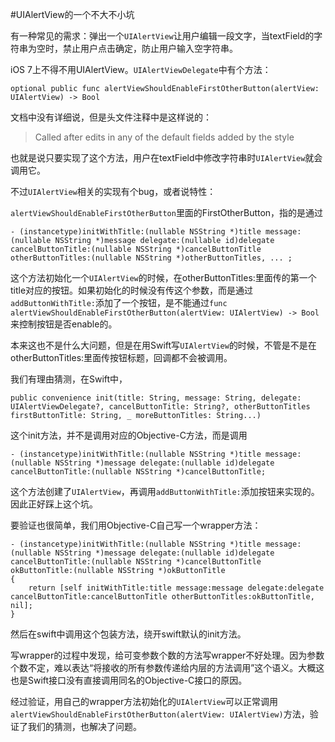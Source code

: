 #UIAlertView的一个不大不小坑

有一种常见的需求：弹出一个`UIAlertView`让用户编辑一段文字，当textField的字符串为空时，禁止用户点击确定，防止用户输入空字符串。

iOS 7上不得不用UIAlertView。`UIAlertViewDelegate`中有个方法：

```
optional public func alertViewShouldEnableFirstOtherButton(alertView: UIAlertView) -> Bool
```

文档中没有详细说，但是头文件注释中是这样说的：

> Called after edits in any of the default fields added by the style

也就是说只要实现了这个方法，用户在textField中修改字符串时`UIAlertView`就会调用它。

不过`UIAlertView`相关的实现有个bug，或者说特性：

`alertViewShouldEnableFirstOtherButton`里面的FirstOtherButton，指的是通过

```
- (instancetype)initWithTitle:(nullable NSString *)title message:(nullable NSString *)message delegate:(nullable id)delegate cancelButtonTitle:(nullable NSString *)cancelButtonTitle otherButtonTitles:(nullable NSString *)otherButtonTitles, ... ;
```

这个方法初始化一个`UIAlertView`的时候，在otherButtonTitles:里面传的第一个title对应的按钮。如果初始化的时候没有传这个参数，而是通过`addButtonWithTitle:`添加了一个按钮，是不能通过`func alertViewShouldEnableFirstOtherButton(alertView: UIAlertView) -> Bool`来控制按钮是否enable的。

本来这也不是什么大问题，但是在用Swift写`UIAlertView`的时候，不管是不是在otherButtonTitles:里面传按钮标题，回调都不会被调用。

我们有理由猜测，在Swift中，

```
public convenience init(title: String, message: String, delegate: UIAlertViewDelegate?, cancelButtonTitle: String?, otherButtonTitles firstButtonTitle: String, _ moreButtonTitles: String...)
```

这个init方法，并不是调用对应的Objective-C方法，而是调用

```
- (instancetype)initWithTitle:(nullable NSString *)title message:(nullable NSString *)message delegate:(nullable id)delegate cancelButtonTitle:(nullable NSString *)cancelButtonTitle;
```

这个方法创建了`UIAlertView`，再调用`addButtonWithTitle:`添加按钮来实现的。因此正好踩上这个坑。

要验证也很简单，我们用Objective-C自己写一个wrapper方法：

```
- (instancetype)initWithTitle:(nullable NSString *)title message:(nullable NSString *)message delegate:(nullable id)delegate cancelButtonTitle:(nullable NSString *)cancelButtonTitle okButtonTitle:(nullable NSString *)okButtonTitle
{
    return [self initWithTitle:title message:message delegate:delegate cancelButtonTitle:cancelButtonTitle otherButtonTitles:okButtonTitle, nil];
}
```

然后在swift中调用这个包装方法，绕开swift默认的init方法。

写wrapper的过程中发现，给可变参数个数的方法写wrapper不好处理。因为参数个数不定，难以表达“将接收的所有参数传递给内层的方法调用”这个语义。大概这也是Swift接口没有直接调用同名的Objective-C接口的原因。

经过验证，用自己的wrapper方法初始化的`UIAlertView`可以正常调用`alertViewShouldEnableFirstOtherButton(alertView: UIAlertView)`方法，验证了我们的猜测，也解决了问题。
